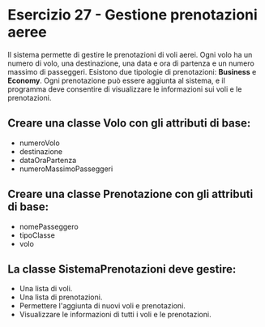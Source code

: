 # Esercizio 27 - Gestione prenotazioni aeree

Il sistema permette di gestire le prenotazioni di voli aerei. Ogni volo ha un numero di volo, una destinazione, una data e ora di partenza e un numero massimo di passeggeri. Esistono due tipologie di prenotazioni: **Business** e **Economy**. Ogni prenotazione può essere aggiunta al sistema, e il programma deve consentire di visualizzare le informazioni sui voli e le prenotazioni.

## Creare una classe Volo con gli attributi di base:

- numeroVolo
- destinazione
- dataOraPartenza
- numeroMassimoPasseggeri

## Creare una classe Prenotazione con gli attributi di base:

- nomePasseggero
- tipoClasse
- volo

## La classe SistemaPrenotazioni deve gestire:

- Una lista di voli.
- Una lista di prenotazioni.
- Permettere l'aggiunta di nuovi voli e prenotazioni.
- Visualizzare le informazioni di tutti i voli e le prenotazioni.
